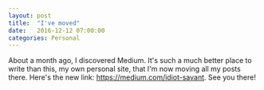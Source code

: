 ```yaml
---
layout: post
title:  "I've moved"
date:   2016-12-12 07:00:00
categories: Personal
---
```

About a month ago, I discovered Medium. It's such a much better place to write than this, my own personal site, that I'm now moving all my posts there. Here's the new link: <https://medium.com/idiot-savant>. See you there!

